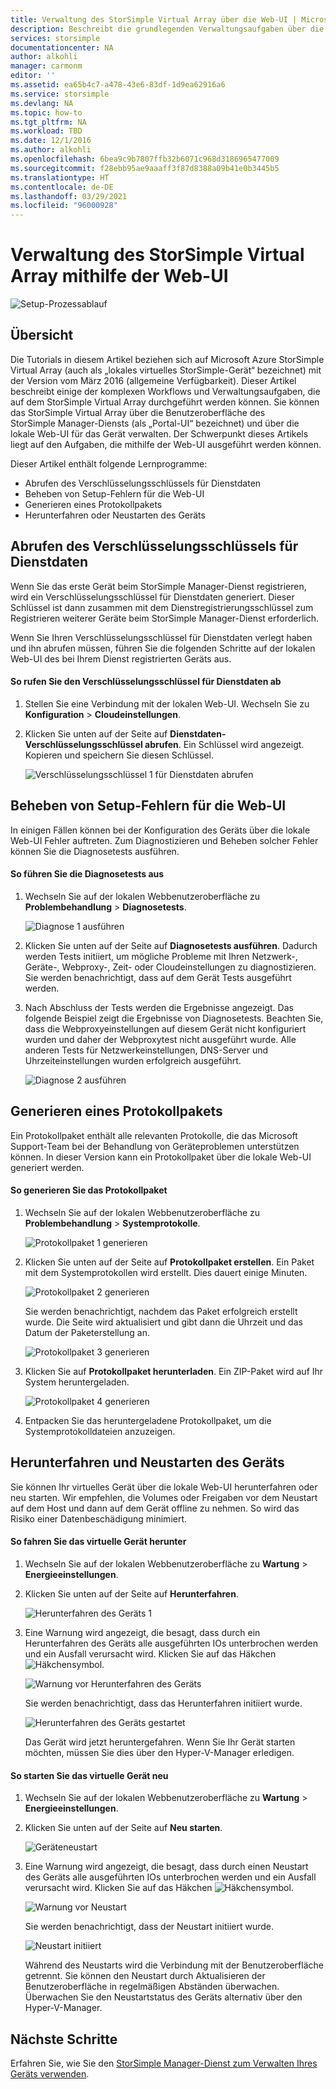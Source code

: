 ```yaml
---
title: Verwaltung des StorSimple Virtual Array über die Web-UI | Microsoft Docs
description: Beschreibt die grundlegenden Verwaltungsaufgaben über die Web-UI des StorSimple Virtual Array.
services: storsimple
documentationcenter: NA
author: alkohli
manager: carmonm
editor: ''
ms.assetid: ea65b4c7-a478-43e6-83df-1d9ea62916a6
ms.service: storsimple
ms.devlang: NA
ms.topic: how-to
ms.tgt_pltfrm: NA
ms.workload: TBD
ms.date: 12/1/2016
ms.author: alkohli
ms.openlocfilehash: 6bea9c9b7807ffb32b6071c968d3186965477009
ms.sourcegitcommit: f28ebb95ae9aaaff3f87d8388a09b41e0b3445b5
ms.translationtype: HT
ms.contentlocale: de-DE
ms.lasthandoff: 03/29/2021
ms.locfileid: "96000928"
---
```

# <a name="use-the-web-ui-to-administer-your-storsimple-virtual-array"></a>Verwaltung des StorSimple Virtual Array mithilfe der Web-UI
![Setup-Prozessablauf](./media/storsimple-ova-web-ui-admin/manage4.png)

## <a name="overview"></a>Übersicht
Die Tutorials in diesem Artikel beziehen sich auf Microsoft Azure StorSimple Virtual Array (auch als „lokales virtuelles StorSimple-Gerät“ bezeichnet) mit der Version vom März 2016 (allgemeine Verfügbarkeit). Dieser Artikel beschreibt einige der komplexen Workflows und Verwaltungsaufgaben, die auf dem StorSimple Virtual Array durchgeführt werden können. Sie können das StorSimple Virtual Array über die Benutzeroberfläche des StorSimple Manager-Diensts (als „Portal-UI“ bezeichnet) und über die lokale Web-UI für das Gerät verwalten. Der Schwerpunkt dieses Artikels liegt auf den Aufgaben, die mithilfe der Web-UI ausgeführt werden können.

Dieser Artikel enthält folgende Lernprogramme:

* Abrufen des Verschlüsselungsschlüssels für Dienstdaten
* Beheben von Setup-Fehlern für die Web-UI
* Generieren eines Protokollpakets
* Herunterfahren oder Neustarten des Geräts

## <a name="get-the-service-data-encryption-key"></a>Abrufen des Verschlüsselungsschlüssels für Dienstdaten
Wenn Sie das erste Gerät beim StorSimple Manager-Dienst registrieren, wird ein Verschlüsselungsschlüssel für Dienstdaten generiert. Dieser Schlüssel ist dann zusammen mit dem Dienstregistrierungsschlüssel zum Registrieren weiterer Geräte beim StorSimple Manager-Dienst erforderlich.

Wenn Sie Ihren Verschlüsselungsschlüssel für Dienstdaten verlegt haben und ihn abrufen müssen, führen Sie die folgenden Schritte auf der lokalen Web-UI des bei Ihrem Dienst registrierten Geräts aus.

#### <a name="to-get-the-service-data-encryption-key"></a>So rufen Sie den Verschlüsselungsschlüssel für Dienstdaten ab
1. Stellen Sie eine Verbindung mit der lokalen Web-UI. Wechseln Sie zu **Konfiguration** > **Cloudeinstellungen**.
2. Klicken Sie unten auf der Seite auf **Dienstdaten-Verschlüsselungsschlüssel abrufen**. Ein Schlüssel wird angezeigt. Kopieren und speichern Sie diesen Schlüssel.
   
    ![Verschlüsselungsschlüssel 1 für Dienstdaten abrufen](./media/storsimple-ova-web-ui-admin/image27.png)

## <a name="troubleshoot-web-ui-setup-errors"></a>Beheben von Setup-Fehlern für die Web-UI
In einigen Fällen können bei der Konfiguration des Geräts über die lokale Web-UI Fehler auftreten. Zum Diagnostizieren und Beheben solcher Fehler können Sie die Diagnosetests ausführen.

#### <a name="to-run-the-diagnostic-tests"></a>So führen Sie die Diagnosetests aus
1. Wechseln Sie auf der lokalen Webbenutzeroberfläche zu **Problembehandlung** > **Diagnosetests**.
   
    ![Diagnose 1 ausführen](./media/storsimple-ova-web-ui-admin/image29.png)
2. Klicken Sie unten auf der Seite auf **Diagnosetests ausführen**. Dadurch werden Tests initiiert, um mögliche Probleme mit Ihren Netzwerk-, Geräte-, Webproxy-, Zeit- oder Cloudeinstellungen zu diagnostizieren. Sie werden benachrichtigt, dass auf dem Gerät Tests ausgeführt werden.
3. Nach Abschluss der Tests werden die Ergebnisse angezeigt. Das folgende Beispiel zeigt die Ergebnisse von Diagnosetests. Beachten Sie, dass die Webproxyeinstellungen auf diesem Gerät nicht konfiguriert wurden und daher der Webproxytest nicht ausgeführt wurde. Alle anderen Tests für Netzwerkeinstellungen, DNS-Server und Uhrzeiteinstellungen wurden erfolgreich ausgeführt.
   
    ![Diagnose 2 ausführen](./media/storsimple-ova-web-ui-admin/image30.png)

## <a name="generate-a-log-package"></a>Generieren eines Protokollpakets
Ein Protokollpaket enthält alle relevanten Protokolle, die das Microsoft Support-Team bei der Behandlung von Geräteproblemen unterstützen können. In dieser Version kann ein Protokollpaket über die lokale Web-UI generiert werden.

#### <a name="to-generate-the-log-package"></a>So generieren Sie das Protokollpaket
1. Wechseln Sie auf der lokalen Webbenutzeroberfläche zu **Problembehandlung** > **Systemprotokolle**.
   
    ![Protokollpaket 1 generieren](./media/storsimple-ova-web-ui-admin/image31.png)
2. Klicken Sie unten auf der Seite auf **Protokollpaket erstellen**. Ein Paket mit dem Systemprotokollen wird erstellt. Dies dauert einige Minuten.
   
    ![Protokollpaket 2 generieren](./media/storsimple-ova-web-ui-admin/image32.png)
   
    Sie werden benachrichtigt, nachdem das Paket erfolgreich erstellt wurde. Die Seite wird aktualisiert und gibt dann die Uhrzeit und das Datum der Paketerstellung an.
   
    ![Protokollpaket 3 generieren](./media/storsimple-ova-web-ui-admin/image33.png)
3. Klicken Sie auf **Protokollpaket herunterladen**. Ein ZIP-Paket wird auf Ihr System heruntergeladen.
   
    ![Protokollpaket 4 generieren](./media/storsimple-ova-web-ui-admin/image34.png)
4. Entpacken Sie das heruntergeladene Protokollpaket, um die Systemprotokolldateien anzuzeigen.

## <a name="shut-down-and-restart-your-device"></a>Herunterfahren und Neustarten des Geräts
Sie können Ihr virtuelles Gerät über die lokale Web-UI herunterfahren oder neu starten. Wir empfehlen, die Volumes oder Freigaben vor dem Neustart auf dem Host und dann auf dem Gerät offline zu nehmen. So wird das Risiko einer Datenbeschädigung minimiert. 

#### <a name="to-shut-down-your-virtual-device"></a>So fahren Sie das virtuelle Gerät herunter
1. Wechseln Sie auf der lokalen Webbenutzeroberfläche zu **Wartung** > **Energieeinstellungen**.
2. Klicken Sie unten auf der Seite auf **Herunterfahren**.
   
    ![Herunterfahren des Geräts 1](./media/storsimple-ova-web-ui-admin/image36.png)
3. Eine Warnung wird angezeigt, die besagt, dass durch ein Herunterfahren des Geräts alle ausgeführten IOs unterbrochen werden und ein Ausfall verursacht wird. Klicken Sie auf das Häkchen ![Häkchensymbol](./media/storsimple-ova-web-ui-admin/image3.png).
   
    ![Warnung vor Herunterfahren des Geräts](./media/storsimple-ova-web-ui-admin/image37.png)
   
    Sie werden benachrichtigt, dass das Herunterfahren initiiert wurde.
   
    ![Herunterfahren des Geräts gestartet](./media/storsimple-ova-web-ui-admin/image38.png)
   
    Das Gerät wird jetzt heruntergefahren. Wenn Sie Ihr Gerät starten möchten, müssen Sie dies über den Hyper-V-Manager erledigen.

#### <a name="to-restart-your-virtual-device"></a>So starten Sie das virtuelle Gerät neu
1. Wechseln Sie auf der lokalen Webbenutzeroberfläche zu **Wartung** > **Energieeinstellungen**.
2. Klicken Sie unten auf der Seite auf **Neu starten**.
   
    ![Geräteneustart](./media/storsimple-ova-web-ui-admin/image36.png)
3. Eine Warnung wird angezeigt, die besagt, dass durch einen Neustart des Geräts alle ausgeführten IOs unterbrochen werden und ein Ausfall verursacht wird. Klicken Sie auf das Häkchen ![Häkchensymbol](./media/storsimple-ova-web-ui-admin/image3.png).
   
    ![Warnung vor Neustart](./media/storsimple-ova-web-ui-admin/image37.png)
   
    Sie werden benachrichtigt, dass der Neustart initiiert wurde.
   
    ![Neustart initiiert](./media/storsimple-ova-web-ui-admin/image39.png)
   
    Während des Neustarts wird die Verbindung mit der Benutzeroberfläche getrennt. Sie können den Neustart durch Aktualisieren der Benutzeroberfläche in regelmäßigen Abständen überwachen. Überwachen Sie den Neustartstatus des Geräts alternativ über den Hyper-V-Manager.

## <a name="next-steps"></a>Nächste Schritte
Erfahren Sie, wie Sie den [StorSimple Manager-Dienst zum Verwalten Ihres Geräts verwenden](storsimple-virtual-array-manager-service-administration.md).

